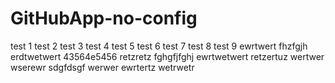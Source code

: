 # GitHubApp-no-config

test 1
test 2
test 3
test 4
test 5
test 6
test 7
test 8
test 9
ewrtwert
fhzfgjh
erdtwetwert
43564e5456
retzretz
fghgfjfghj
ewrtwetwert
retzertuz
wertwer
wserewr
sdgfdsgf
werwer
ewrtertz
wetrwetr
